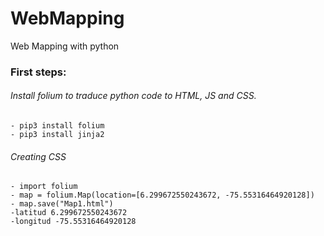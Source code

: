 # WebMapping
Web Mapping with python

### First steps:
###### Install folium to traduce python code to HTML, JS and CSS. 
    - pip3 install folium
    - pip3 install jinja2

###### Creating CSS 
    - import folium
    - map = folium.Map(location=[6.299672550243672, -75.55316464920128])
    - map.save("Map1.html")
    -latitud 6.299672550243672
    -longitud -75.55316464920128